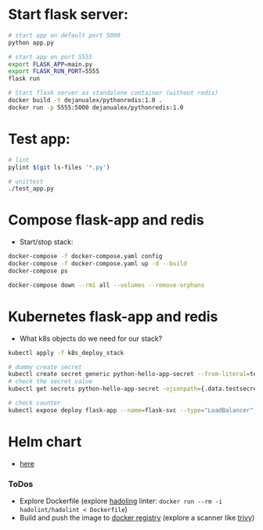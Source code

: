 # Start flask server:

```bash
# start app on default port 5000
python app.py

# start app on port 5555
export FLASK_APP=main.py
export FLASK_RUN_PORT=5555
flask run

# Start flask server as standalone container (without redis)
docker build -t dejanualex/pythonredis:1.0 .
docker run -p 5555:5000 dejanualex/pythonredis:1.0
```
# Test app:

```bash
# lint
pylint $(git ls-files '*.py')

# unittest
./test_app.py
```

# Compose flask-app and redis

* Start/stop stack:
```bash
docker-compose -f docker-compose.yaml config
docker-compose -f docker-compose.yaml up -d --build
docker-compose ps

docker-compose down --rmi all --volumes --remove-orphans
```

# Kubernetes flask-app and redis

* What k8s objects do we need for our stack?

```bash
kubectl apply -f k8s_deploy_stack

# dummy create secret
kubectl create secret generic python-hello-app-secret --from-literal=testsecret=dummyvalue
# check the secret value
kubectl get secrets python-hello-app-secret -ojsonpath={.data.testsecret} | base64 -d

# check counter
kubectl expose deploy flask-app --name=flask-svc --type="LoadBalancer" --port=5555 --target-port=5000
```

# Helm chart

* [here](https://github.com/dejanu/course_materials/blob/main/python_hello_app/helm_chart/readme.md)

### ToDos

* Explore Dockerfile (explore [hadoling](https://github.com/hadolint/hadolint) linter: `docker run --rm -i hadolint/hadolint < Dockerfile`)
* Build and push the image to [docker registry](https://hub.docker.com/) (explore a scanner like [trivy](https://github.com/aquasecurity/trivy))